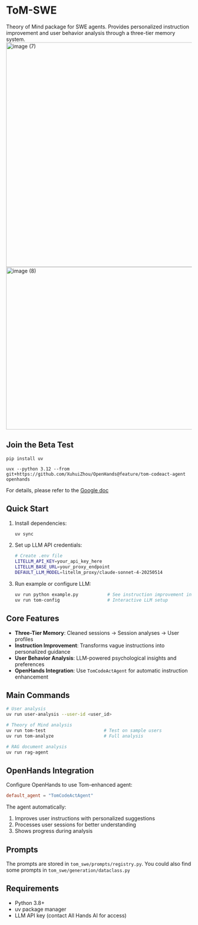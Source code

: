 # ToM-SWE

Theory of Mind package for SWE agents. Provides personalized instruction improvement and user behavior analysis through a three-tier memory system.
<img width="984" height="608" alt="image (7)" src="https://github.com/user-attachments/assets/35ae908f-a1a7-4686-9f25-cfd8b98d4717" />
<img width="984" height="440" alt="image (8)" src="https://github.com/user-attachments/assets/44b82018-3836-4d72-8b5b-aab5020bc680" />


## Join the Beta Test

```
pip install uv

uvx --python 3.12 --from git+https://github.com/XuhuiZhou/OpenHands@feature/tom-codeact-agent openhands
```
For details, please refer to the [Google doc](https://docs.google.com/document/d/1P8b1SSF_HYgahK6eO7qSHbOcTv3o3z6SWMH_osyR3_w/edit?usp=sharing)

## Quick Start

1. Install dependencies:
   ```bash
   uv sync
   ```

2. Set up LLM API credentials:
   ```bash
   # Create .env file
   LITELLM_API_KEY=your_api_key_here
   LITELLM_BASE_URL=your_proxy_endpoint
   DEFAULT_LLM_MODEL=litellm_proxy/claude-sonnet-4-20250514
   ```

3. Run example or configure LLM:
   ```bash
   uv run python example.py           # See instruction improvement in action
   uv run tom-config                  # Interactive LLM setup
   ```

## Core Features

- **Three-Tier Memory**: Cleaned sessions → Session analyses → User profiles
- **Instruction Improvement**: Transforms vague instructions into personalized guidance
- **User Behavior Analysis**: LLM-powered psychological insights and preferences
- **OpenHands Integration**: Use `TomCodeActAgent` for automatic instruction enhancement

## Main Commands

```bash
# User analysis
uv run user-analysis --user-id <user_id>

# Theory of Mind analysis
uv run tom-test                      # Test on sample users
uv run tom-analyze                   # Full analysis

# RAG document analysis
uv run rag-agent
```

## OpenHands Integration

Configure OpenHands to use Tom-enhanced agent:
```toml
default_agent = "TomCodeActAgent"
```

The agent automatically:
1. Improves user instructions with personalized suggestions
2. Processes user sessions for better understanding
3. Shows progress during analysis

## Prompts

The prompts are stored in `tom_swe/prompts/registry.py`.
You could also find some prompts in `tom_swe/generation/dataclass.py`


## Requirements

- Python 3.8+
- uv package manager
- LLM API key (contact All Hands AI for access)

